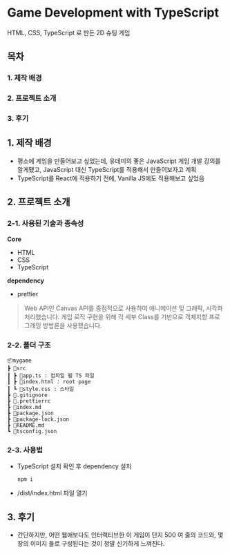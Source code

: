 # Game Development with TypeScript
HTML, CSS, TypeScript 로 만든 2D 슈팅 게임
## 목차
### 1. 제작 배경
### 2. 프로젝트 소개
### 3. 후기

## 1. 제작 배경
- 평소에 게임을 만들어보고 싶었는데, 유데미의 좋은 JavaScript 게임 개발 강의를 알게됐고, JavaScript 대신 TypeScript를 적용해서 만들어보자고 계획
- TypeScript를 React에 적용하기 전에, Vanilla JS에도 적용해보고 싶었음

## 2. 프로젝트 소개
### 2-1. 사용된 기술과 종속성
**Core**

- HTML
- CSS
- TypeScript

**dependency**

- prettier

> Web API인 Canvas API를 중점적으로 사용하여 애니메이션 및 그래픽, 시각화 처리했습니다. 게임 로직 구현을 위해 각 세부 Class를 기반으로 객체지향 프로그래밍 방법론을 사용했습니다.

### 2-2. 폴더 구조
```
📦mygame
┣ 📂src
┃ ┣ 📜app.ts : 컴파일 될 TS 파일
┃ ┣ 📜index.html : root page
┃ ┗ 📜style.css : 스타일
┣ 📜.gitignore
┣ 📜.prettierrc
┣ 📜index.md
┣ 📜package.json
┣ 📜package-lock.json
┣ 📜README.md
┗ 📜tsconfig.json
```
### 2-3. 사용법
- TypeScript 설치 확인 후 dependency 설치
  ```
  npm i
  ```
- /dist/index.html 파일 열기

## 3. 후기
- 간단하지만, 어떤 웹애보다도 인터랙티브한 이 게임이 단지 500 여 줄의 코드와, 몇 장의 이미지 들로 구성된다는 것이 정말 신기하게 느껴진다.
